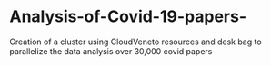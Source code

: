 # Analysis-of-Covid-19-papers-
Creation of a cluster using CloudVeneto resources and desk bag to parallelize the data analysis over 30,000 covid papers
